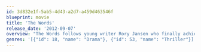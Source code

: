 ```yaml
---
id: 3d832e1f-5ab5-4d43-a2d7-a459d463546f
blueprint: movie
title: 'The Words'
release_date: '2012-09-07'
overview: "The Words follows young writer Rory Jansen who finally achieves long sought after literary success after publishing the next great American novel. There's only one catch - he didn't write it. As the past comes back to haunt him and his literary star continues to rise, Jansen is forced to confront the steep price that must be paid for stealing another man's work, and for placing ambition and success above life's most fundamental three words."
genres: '[{"id": 18, "name": "Drama"}, {"id": 53, "name": "Thriller"}]'
---
```


